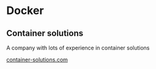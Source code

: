 # Docker

## Container solutions

A company with lots of experience in container solutions

[container-solutions.com](https://container-solutions.com/running-docker-in-jenkins-in-docker/)
